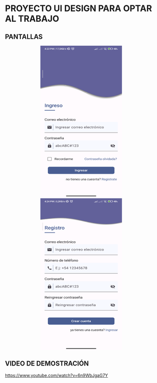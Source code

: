 # PROYECTO UI DESIGN PARA OPTAR AL TRABAJO
## PANTALLAS

<p align="center">
<img src="login2.png" width="270" height="500"> <img src="register.png" width="270" height="500">
</p>

## VIDEO DE DEMOSTRACIÓN
https://www.youtube.com/watch?v=6n9WbJgaG7Y
